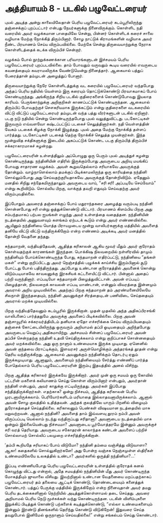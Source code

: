 # அத்தியாயம் 8 - படகில் பழுவேட்டரையர்

புயல் அடித்த அன்று காலையிலேதான் பெரிய பழுவேட்டரையர் கடம்பூரிலிருந்து தஞ்சைக்குப் புறப்பட்டார் என்பது நேயர்களுக்கு நினைவிருக்கும். கொள்ளிட நதி வரையில் அவர் வழக்கமான பாதையிலே சென்று, பின்னர் கொள்ளிடக் கரைச் சாலை வழியாக மேற்கு நோக்கித் திரும்பினார். சோழ நாட்டுக் கிராமங்களின் வழியாக அவர் நீண்ட பிரயாணம் செய்ய விரும்பவில்லை. மேற்கே சென்று திருவையாற்றுக்கு நேராக கொள்ளிடத்தைக் கடக்க விரும்பிச் சென்றார்.

வழக்கம் போல் நூற்றுக்கணக்கான பரிவாரங்களுடன் இச்சமயம் பெரிய பழுவேட்டரையர் புறப்படவில்லை. தாம் போவதும் வருவதும் கூடிய வரையில் எவருடைய கவனத்தையும் கவராமலிருக்க வேண்டுமென்று நினைத்தார். ஆகையால் பத்துப் பேரைத்தான் தம்முடன் அழைத்துப் போனார்.

திருவையாற்றுக்கு நேரே கொள்ளிடத்துக்கு வட கரையில் பழுவேட்டரையர் வந்தபோது அந்தப் பெரிய நதியில் வெள்ளம் இரு கரையும் தொட்டுக்கொண்டு பிரவாகமாகப் போய் கொண்டிருந்தது. அங்கிருந்த சிறிய படகில் குதிரைகளைக் கொண்டுபோவது இயலாத காரியம். பெருங்காற்றுக்கு அறிகுறிகள் காணப்பட்டுக் கொண்டிருந்தன. ஆகையால் திரும்பிப் போவதற்குச் சௌகரியமாக இருக்கட்டும் என்று குதிரைகளை வடகரையில் விட்டு விட்டுப் பழுவேட்டரையர் தம்முடன் வந்த பத்து வீரர்களுடன் படகில் ஏறினார். படகு நடு நதியில் சென்று கொண்டிருந்தபோது புயல் வலுத்துவிட்டது. படகோட்டிகள் இருவரும் எவ்வளவோ கஷ்டப்பட்டுப் படகைச் செலுத்தினார்கள். நதி வெள்ளத்தின் வேகம் படகைக் கிழக்கு நோக்கி இழுத்தது. புயல் அதை மேற்கு நோக்கித் தள்ளப் பார்த்தது. படகோட்டிகள் படகைத் தெற்கு நோக்கிச் செலுத்த முயன்றார்கள். இந்த மூன்றுவித சக்திகளுக்கு இடையில் அகப்பட்டுக் கொண்ட படகு திரும்பித் திரும்பிச் சக்கராகாரமாகச் சுழன்றது.

பழுவேட்டரையரின் உள்ளத்திலும் அப்பொழுது ஒரு பெரும் புயல் அடித்துச் சுழன்று கொண்டிருந்தது. நந்தினியின் எதிரில் இருக்கும்போது அவருடைய அறிவு மயங்கிப் போவது சாதாரண வழக்கம். அவள் கூறுவதெல்லாம் சரியாகவே அவருக்குத் தோன்றும். வாழ்நாளெல்லாம் தமக்குப் பிடிக்காமலிருந்த ஒரு காரியத்தை நந்தினி சொல்லும்போது அது செய்வதற்குரியதாகவே அவருக்குத் தோன்றிவிடும். ஏதேனும் மனதில் சிறிது சந்தேகமிருந்தாலும் அவருடைய வாய், &#8220;சரி சரி! அப்படியே செய்வோம்&#8221; என்று கூறிவிடும். சொல்லிய பிறகு, வாக்குத் தவறி எதுவும் செய்வதற்கு அவர் விரும்புவதில்லை.

இப்போதும் அவரைத் தஞ்சைக்குப் போய் மதுராந்தகரை அழைத்து வரும்படி நந்தினி சொன்னபோது சரி என்று ஒத்துக்கொண்டு விட்டார். பிரயாணம் கிளம்பிய பிறகு அது சம்பந்தமாகப் பற்பல ஐயங்கள் எழுந்து அவர் உள்ளத்தை வதைத்தன. நந்தினியின் நடத்தையில் அணுவளவும் களங்கம் ஏற்படக் கூடும் என்று அவர் எண்ணவில்லை. ஆயினும் நந்தினியை யொத்த பிராயமுடைய மூன்று வாலிபர்களுக்கு மத்தியில் அவளைத் தனியே விட்டு விட்டு வந்திருக்கிறோம் என்ற எண்ணம் அடிக்கடி அவர் மனத்தில் தோன்றி வேதனை தந்தது.

கந்தமாறன், வந்தியத்தேவன், ஆதித்த கரிகாலன் ஆகிய மூவர் மீதும் அவர் குரோதம் கொள்வதற்குக் காரணங்கள் இருந்தன. பொக்கிஷ நிலவறையில் நள்ளிரவில் தாமும் நந்தினியும் போய்க்கொண்டிருந்த போது, கந்தமாறன் எதிர்ப்பட்டு, நந்தினியை &#8220;தங்கள் மகள்&#8221; என்று குறிப்பிட்டது அவர் நெஞ்சத்தில் பழுக்கக் காய்ச்சிய இரும்பினால் சூடு போட்டது போல் பதிந்திருந்தது. அப்போது உண்டான குரோதத்தில் அவனைக் கொன்று விடும்படியாகவே காவலனுக்கு இரகசியக் கட்டளையிட்டு விட்டார். பின்னால் அதைப் பற்றி வருந்தினார். எப்படியோ கந்தமாறன் பிழைத்துவிட்டான். அவன் எப்படிப் பிழைத்தான், நிலவறைக் காவலன் எப்படி மாண்டான், என்னும் விவரத்தை இன்னமும் அவரால் அறிய முடியவில்லை. அதற்குப் பிறகு கந்தமாறன் தம் அரண்மனையிலேயே சிலநாள் இருந்ததையும், நந்தினி அவனுக்குச் சிரத்தையுடன் பணிவிடை செய்ததையும் அவரால் மறக்க முடியவில்லை.

பிறகு வந்தியத்தேவனும் கடம்பூரில் இருக்கிறான். முதன் முதலில் அந்த அதிகப்பிரசங்கி வாலிபனைப் பார்த்ததுமே அவருக்கு அவனைப் பிடிக்கவில்லை. பிறகு அவன் தஞ்சாவூரில் சக்கரவர்த்தியிடம் தனியாக ஏதோ எச்சரிக்கை செய்ய விரும்பியதையும் தஞ்சைக் கோட்டையிலிருந்து ஒருவரும் அறியாமல் தப்பி ஓடியதையும் அறிந்தபோது அவருடைய வெறுப்பு அதிகமாயிற்று. அச்சமயம் சின்னப் பழுவேட்டரையர் அவன் தப்பிச் சென்றதற்கு நந்தினி உதவி செய்திருக்கலாம் என்று குறிப்பாகச் சொன்னதையும் அவர் மறக்கவில்லை. அது ஒரு நாளும் உண்மையாக இருக்க முடியாது. ஏனெனில் அவன் குந்தவை பிராட்டிக்கும், இளவரசர் அருள்மொழிக்கும் அந்தரங்கத் தூதன் என்று தெரிய வந்திருக்கிறது. ஆகையால் அவனுக்கும் நந்தினிக்கும் தொடர்பு ஏதும் இருக்கமுடியாது. ஆனாலும், அவனையும் நந்தினியையும் சேர்த்து எண்ணிப் பார்த்த போதெல்லாம் பெரிய பழுவேட்டரையரின் இரும்பு இதயத்தில் அனல் வீசிற்று.

பிறகு ஆதித்த கரிகாலர் இருக்கவே இருக்கிறார். அவர் முன் ஒரு சமயம் ஒரு கோவில் பட்டரின் மகளைக் கலியாணம் செய்து கொள்ள விரும்பினார் என்பதும், அவர்தான் நந்தினி என்பதும், அவர் காதுக்கு எட்டியிருந்தது. அவர்கள் இப்போது சந்தித்திருக்கிறார்கள். எதற்காக? ஒன்று நிச்சயம், ஆதித்த கரிகாலன் பெரிய முரடனாயிருக்கலாம். பெரியோர்களிடம் மரியாதை இல்லாதவனாயிருக்கலாம். ஆனால் அவன் சோழ குலத்தில் உதித்தவன். அந்தக் குலத்திலே யாரும் பிறனில் விழையும் துரோகத்தைச் செய்ததில்லை. கரிகாலனும் பெண்கள் விஷயமான நடத்தையில் மாசு மறுவற்றவன். ஆனால் நந்தினி? அவளைத் தாம் இவ்வளவு தூரம் நம்பி அவள் விருப்பப்படி யெல்லாம் நடந்து வந்திருப்பது சரிதானா? அவளுடைய நடத்தையில் மாசு ஒன்றும் இல்லையென்பது நிச்சயமா? அவளுடைய பூர்வோத்தரமே இன்னும் அவருக்குச் சரி வரத் தெரியாது. அவருடைய சகோதரன் காலாந்தக கண்டன் அவளைப் பற்றிச் சொல்லாமற் சொல்லிப் பலமுறை எச்சரித்திருக்கிறான்.

&#8216;தம்பி கூறியதே சரியாகப் போய் விடுமோ? நந்தினி தம்மை வஞ்சித்து விடுவாளா? ஆகா! கதைகளில் சொல்லுகிறார்களே! அது போன்ற வஞ்சக நெஞ்சமுள்ள ஸ்திரீகள் உண்மையிலேயே உலகத்தில் உண்டா? அவர்களில் ஒருத்தி நந்தினியா?&#8230;&#8217;

இப்படி எண்ணியபோது பெரிய பழுவேட்டரையரின் உள்ளத்தில் குரோதக் கனல் கொழுந்து விட்டது என்றால், அதே சமயத்தில் நந்தினியின் மீது அவர் கொண்டிருந்த மோகத்தீயும் ஜுவாலை வீசியது. இவற்றினால் உண்டான வேதனையை மறப்பதற்காகப் பழுவேட்டரையர் தம் தலையை ஆட்டிக் கொண்டு, தொண்டையையும் கனைத்துக் கொண்டார். பத்துப் பேருக்கு மத்தியில் இருக்கிறோம் என்ற நினைவுதான் அவர் தமது பெரிய தடக்கைகளினால் நெற்றியில் அடித்துக்கொள்ளாமல் தடை செய்தது. அவரை அறியாமல் பெரிய நெடு மூச்சுக்கள் வந்து கொண்டிருந்தன. படகின் விளிம்புகளை இறுக்கிப் பிடித்துக் கொண்டு பற்களைக் கடித்துக்கொண்டு, &#8220;எல்லா உண்மைகளையும் இன்னும் இரண்டு தினங்களில் தெரிந்து கொண்டு விடுகிறேன்! இதுவரை செய்த தவறுபோல் இனிமேல் ஒருநாளும் செய்வதில்லை!&#8221; என்று சங்கல்பம் செய்து கொண்டார்.